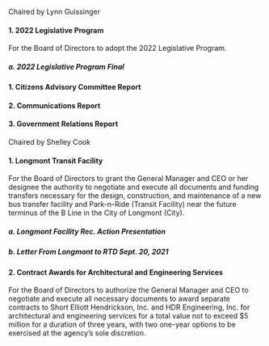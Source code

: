 Chaired by Lynn Guissinger

#### 1. 2022 Legislative Program

For the Board of Directors to adopt the 2022 Legislative Program.

##### a. 2022 Legislative Program Final

#### 1. Citizens Advisory Committee Report

#### 2. Communications Report

#### 3. Government Relations Report

Chaired by Shelley Cook

#### 1. Longmont Transit Facility

For the Board of Directors to grant the General Manager and CEO or her designee the authority to negotiate and execute all documents and funding transfers necessary for the design, construction, and maintenance of a new bus transfer facility and Park-n-Ride (Transit Facility) near the future terminus of the B Line in the City of Longmont (City).

##### a. Longmont Facility Rec. Action Presentation

##### b. Letter From Longmont to RTD Sept. 20, 2021

#### 2. Contract Awards for Architectural and Engineering Services

For the Board of Directors to authorize the General Manager and CEO to negotiate and execute all necessary documents to award separate contracts to Short Elliott Hendrickson, Inc. and HDR Engineering, Inc. for architectural and engineering services for a total value not to exceed $5 million for a duration of three years, with two one-year options to be exercised at the agency’s sole discretion.